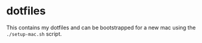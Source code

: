 # dotfiles

This contains my dotfiles and can be bootstrapped for a new mac using the
`./setup-mac.sh` script.
